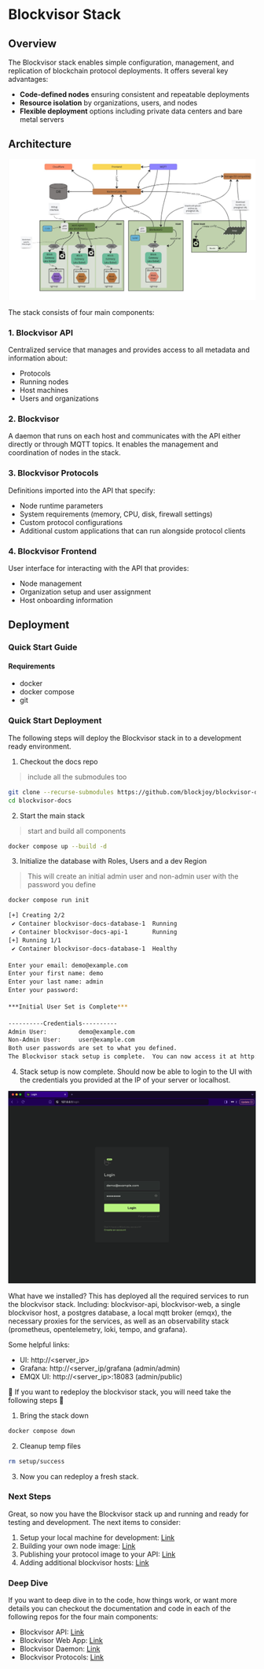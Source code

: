 # Blockvisor Stack

## Overview

The Blockvisor stack enables simple configuration, management, and replication of blockchain protocol deployments. It offers several key advantages:

- **Code-defined nodes** ensuring consistent and repeatable deployments
- **Resource isolation** by organizations, users, and nodes
- **Flexible deployment** options including private data centers and bare metal servers

## Architecture
![BV Architecture](https://github.com/blockjoy/blockvisor/blob/7cca38317c4b849b0634a0d42b843457c568036f/overview.jpg)

The stack consists of four main components:

### 1. Blockvisor API

Centralized service that manages and provides access to all metadata and information about:
- Protocols
- Running nodes
- Host machines
- Users and organizations

### 2. Blockvisor

A daemon that runs on each host and communicates with the API either directly or through MQTT topics. It enables the management and coordination of nodes in the stack.

### 3. Blockvisor Protocols

Definitions imported into the API that specify:
- Node runtime parameters
- System requirements (memory, CPU, disk, firewall settings)
- Custom protocol configurations
- Additional custom applications that can run alongside protocol clients

### 4. Blockvisor Frontend

User interface for interacting with the API that provides:
- Node management
- Organization setup and user assignment
- Host onboarding information

## Deployment

### Quick Start Guide
#### Requirements
- docker
- docker compose
- git

### Quick Start Deployment
The following steps will deploy the Blockvisor stack in to a development ready environment.

1. Checkout the docs repo
> include all the submodules too
```bash
git clone --recurse-submodules https://github.com/blockjoy/blockvisor-docs.git
cd blockvisor-docs
```
2. Start the main stack 
> start and build all components
```bash
docker compose up --build -d
```

3. Initialize the database with Roles, Users and a dev Region
> This will create an initial admin user and non-admin user with the password you define
```bash
docker compose run init
```
```bash
[+] Creating 2/2
 ✔ Container blockvisor-docs-database-1  Running                                                                                                                                                                                                                                                                               0.0s
 ✔ Container blockvisor-docs-api-1       Running                                                                                                                                                                                                                                                                               0.0s
[+] Running 1/1
 ✔ Container blockvisor-docs-database-1  Healthy                                                                                                                                                                                                                                                                               0.5s

Enter your email: demo@example.com
Enter your first name: demo
Enter your last name: admin
Enter your password:

***Initial User Set is Complete***

----------Credentials----------
Admin User: 		demo@example.com
Non-Admin User: 	user@example.com
Both user passwords are set to what you defined.
The Blockvisor stack setup is complete.  You can now access it at http://<server_ip>
```

4. Stack setup is now complete.  Should now be able to login to the UI with the credentials you provided at the IP of your server or localhost.

![Login Page](./images/login.png "Login Page")

What have we installed?  This has deployed all the required services to run the blockvisor stack.  Including: blockvisor-api, blockvisor-web, a single blockvisor host, a postgres database, a local mqtt broker (emqx), the necessary proxies for the services, as well as an observability stack (prometheus, opentelemetry, loki, tempo, and grafana).

Some helpful links:
- UI: http://<server_ip>
- Grafana: http://<server_ip/grafana (admin/admin)
- EMQX UI: http://<server_ip>:18083 (admin/public)


:rotating_light: If you want to redeploy the blockvisor stack, you will need take the following steps :rotating_light:
1. Bring the stack down
```bash
docker compose down
```
2. Cleanup temp files
```bash
rm setup/success
```
3. Now you can redeploy a fresh stack.

### Next Steps

Great, so now you have the Blockvisor stack up and running and ready for testing and development.  The next items to consider:
1. Setup your local machine for development: [Link](./docs/blockvisor/bv_dev.md)
2. Building your own node image: [Link](https://github.com/blockjoy/blockvisor-protocols/blob/main/docs/HOWTO.md)
3. Publishing your protocol image to your API: [Link](https://github.com/blockjoy/blockvisor-protocols/blob/main/docs/HOWTO.md#testing-and-deploying-protocols)
4. Adding additional blockvisor hosts: [Link](https://github.com/blockjoy/bv-host-setup)

### Deep Dive

If you want to deep dive in to the code, how things work, or want more details you can checkout the documentation and code in each of the following repos for the four main components:

- Blockvisor API: [Link](https://github.com/blockjoy/blockvisor-api)
- Blockvisor Web App: [Link](https://github.com/blockjoy/blockvisor-app-web)
- Blockvisor Daemon: [Link](https://github.com/blockjoy/blockvisor)
- Blockvisor Protocols: [Link](https://github.com/blockjoy/blockvisor-protocols)

